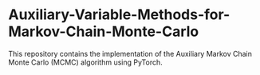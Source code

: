 # Auxiliary-Variable-Methods-for-Markov-Chain-Monte-Carlo
This repository contains the implementation of the Auxiliary Markov Chain Monte Carlo (MCMC) algorithm using PyTorch.

